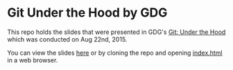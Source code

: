# Git Under the Hood by GDG

This repo holds the slides that were presented in GDG's [Git: Under the Hood](https://www.facebook.com/events/1667864513437494/) which was conducted on Aug 22nd, 2015.

You can view the slides [here](http://aqabawe.github.io/gdg-git) or by cloning the repo and opening [index.html](index.html) in a web browser.
